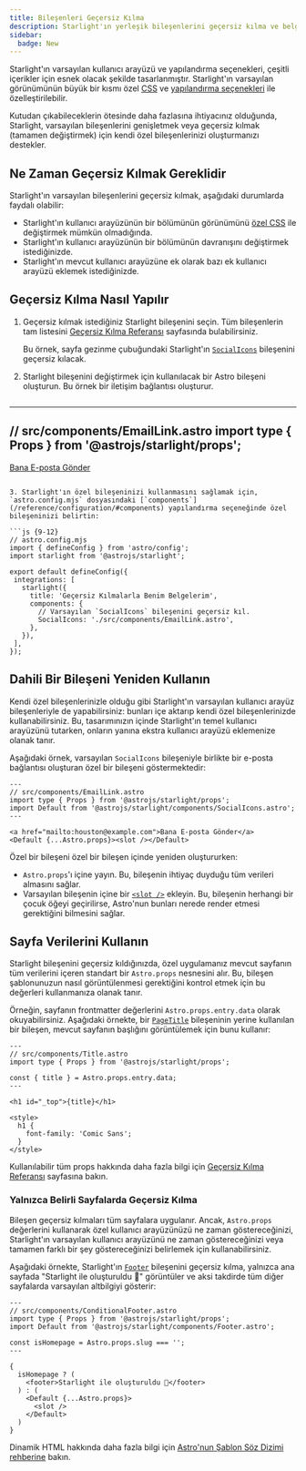 ```yaml
---
title: Bileşenleri Geçersiz Kılma
description: Starlight'ın yerleşik bileşenlerini geçersiz kılma ve belgelerinizin kullanıcı arayüzüne özel öğeler eklemek için nasıl yapılacağını öğrenin.
sidebar:
  badge: New
---
```


Starlight'ın varsayılan kullanıcı arayüzü ve yapılandırma seçenekleri, çeşitli içerikler için esnek olacak şekilde tasarlanmıştır. Starlight'ın varsayılan görünümünün büyük bir kısmı özel [CSS](/guides/css-and-tailwind/) ve [yapılandırma seçenekleri](/guides/customization/) ile özelleştirilebilir.

Kutudan çıkabileceklerin ötesinde daha fazlasına ihtiyacınız olduğunda, Starlight, varsayılan bileşenlerini genişletmek veya geçersiz kılmak (tamamen değiştirmek) için kendi özel bileşenlerinizi oluşturmanızı destekler.

## Ne Zaman Geçersiz Kılmak Gereklidir

Starlight'ın varsayılan bileşenlerini geçersiz kılmak, aşağıdaki durumlarda faydalı olabilir:

- Starlight'ın kullanıcı arayüzünün bir bölümünün görünümünü [özel CSS](/guides/css-and-tailwind/) ile değiştirmek mümkün olmadığında.
- Starlight'ın kullanıcı arayüzünün bir bölümünün davranışını değiştirmek istediğinizde.
- Starlight'ın mevcut kullanıcı arayüzüne ek olarak bazı ek kullanıcı arayüzü eklemek istediğinizde.

## Geçersiz Kılma Nasıl Yapılır

1. Geçersiz kılmak istediğiniz Starlight bileşenini seçin.
   Tüm bileşenlerin tam listesini [Geçersiz Kılma Referansı](/reference/overrides/) sayfasında bulabilirsiniz.

   Bu örnek, sayfa gezinme çubuğundaki Starlight'ın [`SocialIcons`](/reference/overrides/#socialicons) bileşenini geçersiz kılacak.

2. Starlight bileşenini değiştirmek için kullanılacak bir Astro bileşeni oluşturun.
   Bu örnek bir iletişim bağlantısı oluşturur. 

   ```astro
  ---
  // src/components/EmailLink.astro
  import type { Props } from '@astrojs/starlight/props';
  ---

  <a href="mailto:houston@example.com">Bana E-posta Gönder</a>
   ```

3. Starlight'ın özel bileşeninizi kullanmasını sağlamak için, `astro.config.mjs` dosyasındaki [`components`](/reference/configuration/#components) yapılandırma seçeneğinde özel bileşeninizi belirtin:

   ```js {9-12}
  // astro.config.mjs
  import { defineConfig } from 'astro/config';
  import starlight from '@astrojs/starlight';

  export default defineConfig({
    integrations: [
      starlight({
        title: 'Geçersiz Kılmalarla Benim Belgelerim',
        components: {
          // Varsayılan `SocialIcons` bileşenini geçersiz kıl.
          SocialIcons: './src/components/EmailLink.astro',
        },
      }),
    ],
  });
   ```

## Dahili Bir Bileşeni Yeniden Kullanın

Kendi özel bileşenlerinizle olduğu gibi Starlight'ın varsayılan kullanıcı arayüz bileşenleriyle de yapabilirsiniz: bunları içe aktarıp kendi özel bileşenlerinizde kullanabilirsiniz. Bu, tasarımınızın içinde Starlight'ın temel kullanıcı arayüzünü tutarken, onların yanına ekstra kullanıcı arayüzü eklemenize olanak tanır.

Aşağıdaki örnek, varsayılan `SocialIcons` bileşeniyle birlikte bir e-posta bağlantısı oluşturan özel bir bileşeni göstermektedir:

```astro {4,8}
---
// src/components/EmailLink.astro
import type { Props } from '@astrojs/starlight/props';
import Default from '@astrojs/starlight/components/SocialIcons.astro';
---

<a href="mailto:houston@example.com">Bana E-posta Gönder</a>
<Default {...Astro.props}><slot /></Default>
```

Özel bir bileşeni özel bir bileşen içinde yeniden oluştururken:

- `Astro.props`'ı içine yayın. Bu, bileşenin ihtiyaç duyduğu tüm verileri almasını sağlar.
- Varsayılan bileşenin içine bir [`<slot />`](https://docs.astro.build/en/core-concepts/astro-components/#slots) ekleyin. Bu, bileşenin herhangi bir çocuk öğeyi geçirilirse, Astro'nun bunları nerede render etmesi gerektiğini bilmesini sağlar.


## Sayfa Verilerini Kullanın

Starlight bileşenini geçersiz kıldığınızda, özel uygulamanız mevcut sayfanın tüm verilerini içeren standart bir `Astro.props` nesnesini alır.
Bu, bileşen şablonunuzun nasıl görüntülenmesi gerektiğini kontrol etmek için bu değerleri kullanmanıza olanak tanır.

Örneğin, sayfanın frontmatter değerlerini `Astro.props.entry.data` olarak okuyabilirsiniz. Aşağıdaki örnekte, bir [`PageTitle`](/reference/overrides/#pagetitle) bileşeninin yerine kullanılan bir bileşen, mevcut sayfanın başlığını görüntülemek için bunu kullanır:

```astro {5} "{title}"
---
// src/components/Title.astro
import type { Props } from '@astrojs/starlight/props';

const { title } = Astro.props.entry.data;
---

<h1 id="_top">{title}</h1>

<style>
  h1 {
    font-family: 'Comic Sans';
  }
</style>

```

Kullanılabilir tüm props hakkında daha fazla bilgi için [Geçersiz Kılma Referansı](/reference/overrides/#component-props) sayfasına bakın.

### Yalnızca Belirli Sayfalarda Geçersiz Kılma

Bileşen geçersiz kılmaları tüm sayfalara uygulanır. Ancak, `Astro.props` değerlerini kullanarak özel kullanıcı arayüzünüzü ne zaman göstereceğinizi, Starlight'ın varsayılan kullanıcı arayüzünü ne zaman göstereceğinizi veya tamamen farklı bir şey göstereceğinizi belirlemek için kullanabilirsiniz.

Aşağıdaki örnekte, Starlight'ın [`Footer`](/reference/overrides/#footer-1) bileşenini geçersiz kılma, yalnızca ana sayfada "Starlight ile oluşturuldu 🌟" görüntüler ve aksi takdirde tüm diğer sayfalarda varsayılan altbilgiyi gösterir:

```astro
---
// src/components/ConditionalFooter.astro
import type { Props } from '@astrojs/starlight/props';
import Default from '@astrojs/starlight/components/Footer.astro';

const isHomepage = Astro.props.slug === '';
---

{
  isHomepage ? (
    <footer>Starlight ile oluşturuldu 🌟</footer>
  ) : (
    <Default {...Astro.props}>
      <slot />
    </Default>
  )
}
```

Dinamik HTML hakkında daha fazla bilgi için [Astro'nun Şablon Söz Dizimi rehberine](https://docs.astro.build/en/core-concepts/astro-syntax/#dynamic-html) bakın.
